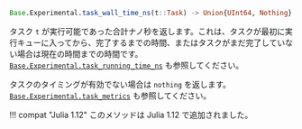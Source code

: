 ```julia
Base.Experimental.task_wall_time_ns(t::Task) -> Union{UInt64, Nothing}
```

タスク `t` が実行可能であった合計ナノ秒を返します。これは、タスクが最初に実行キューに入ってから、完了するまでの時間、またはタスクがまだ完了していない場合は現在の時間までの時間です。 [`Base.Experimental.task_running_time_ns`](@ref) も参照してください。

タスクのタイミングが有効でない場合は `nothing` を返します。 [`Base.Experimental.task_metrics`](@ref) も参照してください。

!!! compat "Julia 1.12"
    このメソッドは Julia 1.12 で追加されました。

